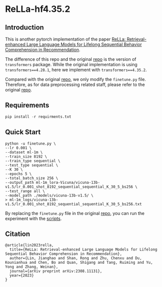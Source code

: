 # ReLLa-hf4.35.2

## Introduction

This is another pytorch implementation of the paper [ReLLa: Retrieval-enhanced Large Language Models for Lifelong Sequential Behavior Comprehension in Recommendation](https://arxiv.org/abs/2308.11131).

The difference of this repo and the original [repo](https://github.com/LaVieEnRose365/ReLLa) is the version of ```transformers``` package. While the original implementation is using ```transformers==4.28.1```, here we implement with ```transformers==4.35.2```.

Compared with the original [repo](https://github.com/LaVieEnRose365/ReLLa), we only modify the ```finetune.py``` file. Therefore, as for data preprocessing related staff, please refer to the original [repo](https://github.com/LaVieEnRose365/ReLLa).

## Requirements
~~~python
pip install -r requirments.txt
~~~

## Quick Start

```
python -u finetune.py \
--lr 0.001 \
--dataset ml-1m \
--train_size 8192 \
--train_type sequential \
--test_type sequential \
--K 30 \
--epochs 5 \
--total_batch_size 256 \
--output_path ml-1m_lora-Vicuna/vicuna-13b-v1.5/lr_0.001_shot_8192_sequential_sequential_K_30_5_bs256 \
--test_range all \
--model_path ./models/vicuna-13b-v1.5/ \
> ml-1m_logs/vicuna-13b-v1.5/lr_0.001_shot_8192_sequential_sequential_K_30_5_bs256.txt
```

By replacing the ```finetune.py``` file in the original [repo](https://github.com/LaVieEnRose365/ReLLa), you can run the experiment with the [scripts](https://github.com/LaVieEnRose365/ReLLa/blob/main/scripts/script_finetune.py).

## Citation

```
@article{lin2023rella,
  title={ReLLa: Retrieval-enhanced Large Language Models for Lifelong Sequential Behavior Comprehension in Recommendation},
  author={Lin, Jianghao and Shan, Rong and Zhu, Chenxu and Du, Kounianhua and Chen, Bo and Quan, Shigang and Tang, Ruiming and Yu, Yong and Zhang, Weinan},
  journal={arXiv preprint arXiv:2308.11131},
  year={2023}
}
```
